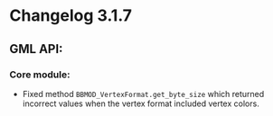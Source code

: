 # Changelog 3.1.7

## GML API:
### Core module:
* Fixed method `BBMOD_VertexFormat.get_byte_size` which returned incorrect values when the vertex format included vertex colors.
